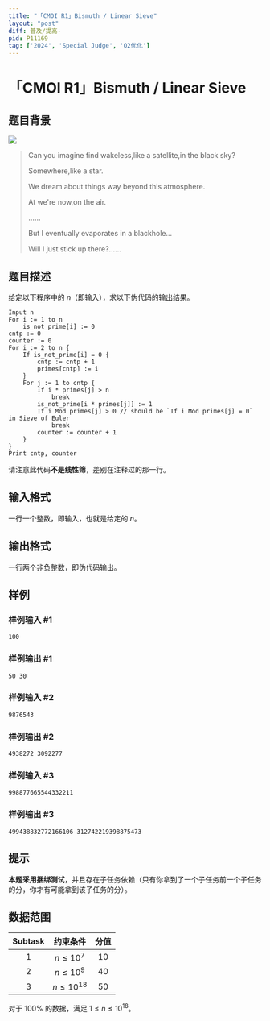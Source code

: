 ```yaml
---
title: "「CMOI R1」Bismuth / Linear Sieve"
layout: "post"
diff: 普及/提高-
pid: P11169
tag: ['2024', 'Special Judge', 'O2优化']
---
```

# 「CMOI R1」Bismuth / Linear Sieve
## 题目背景

![](bilibili:BV1qF4m157gc)

> Can you imagine find wakeless,like a satellite,in the black sky?
>
> Somewhere,like a star.
>
> We dream about things way beyond this atmosphere.
>
> At we're now,on the air.
>
> ……
>
> But I eventually evaporates in a blackhole…
>
> Will I just stick up there?……
## 题目描述

给定以下程序中的 $n$（即输入），求以下伪代码的输出结果。

```
Input n
For i := 1 to n
	is_not_prime[i] := 0
cntp := 0
counter := 0
For i := 2 to n {
	If is_not_prime[i] = 0 {
		cntp := cntp + 1
		primes[cntp] := i
	}
	For j := 1 to cntp {
		If i * primes[j] > n
			break
		is_not_prime[i * primes[j]] := 1
		If i Mod primes[j] > 0 // should be `If i Mod primes[j] = 0` in Sieve of Euler
			break
		counter := counter + 1
	}
}
Print cntp, counter
```
请注意此代码**不是线性筛**，差别在注释过的那一行。
## 输入格式

一行一个整数，即输入，也就是给定的 $n$。
## 输出格式

一行两个非负整数，即伪代码输出。
## 样例

### 样例输入 #1
```
100
```
### 样例输出 #1
```
50 30
```
### 样例输入 #2
```
9876543
```
### 样例输出 #2
```
4938272 3092277
```
### 样例输入 #3
```
998877665544332211
```
### 样例输出 #3
```
499438832772166106 312742219398875473
```
## 提示

**本题采用捆绑测试**，并且存在子任务依赖（只有你拿到了一个子任务前一个子任务的分，你才有可能拿到该子任务的分）。

## 数据范围

| $\text{Subtask}$ | 约束条件 | 分值 |
| :-----------: | :-----------: | :-----------: |
| $1$ | $n\leq 10^7$ |$10$|
| $2$ | $n\leq 10^9$ |$40$|
| $3$ | $n\leq 10^{18}$ |$50$|

对于 $100\%$ 的数据，满足 $1\leq n\leq 10^{18}$。

